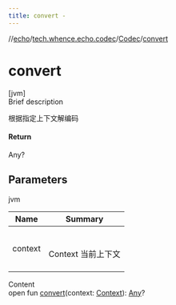 ```yaml
---
title: convert -
---
```

//[echo](../../index.md)/[tech.whence.echo.codec](../index.md)/[Codec](index.md)/[convert](convert.md)



# convert  
[jvm]  
Brief description  


根据指定上下文解编码



#### Return  


Any?



## Parameters  
  
jvm  
  
|  Name|  Summary| 
|---|---|
| context| <br><br>Context 当前上下文<br><br>
  
  
Content  
open fun [convert](convert.md)(context: [Context](../-context/index.md)): [Any](https://kotlinlang.org/api/latest/jvm/stdlib/kotlin/-any/index.html)?  



